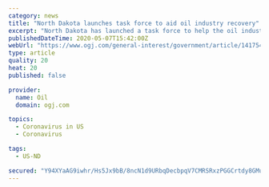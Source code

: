 ```yaml
---
category: news
title: "North Dakota launches task force to aid oil industry recovery"
excerpt: "North Dakota has launched a task force to help the oil industry and its service sectors recover from the demand shock of the coronavirus pandemic."
publishedDateTime: 2020-05-07T15:42:00Z
webUrl: "https://www.ogj.com/general-interest/government/article/14175497/north-dakota-launches-task-force-to-aid-oil-industry-recovery"
type: article
quality: 20
heat: 20
published: false

provider:
  name: Oil
  domain: ogj.com

topics:
  - Coronavirus in US
  - Coronavirus

tags:
  - US-ND

secured: "Y94XYaAG9iwhr/Hs5Jx9bB/8ncN1d9URbqDecbpqV7CMRSRxzPGGCrtdy8GMuBR1iuA6VHGMM7P9sK7vIUqp1lADCRiNRspUwgko428NLDdgLJsymwuBGMsmLZVAIIE1e+0s3cq+r0kAmroWAZnwST1+PE1hU7mR46QHfv6JgwJzSporTfaUSj+6W03/stp8kfQxhjlGm6KJ/nYNz+painF4v0tO8A4NzpKGsfWIc/bDn72cPu3PMUX7CoAYGlq2hbNl2l3bzGZg/iMldsTugvvy5BrrACWX3YiIKP0yafZsx7NUe0Y40+l2em1OC0fa;VCN1UAJamm57X3g8GzTvTA=="
---
```



